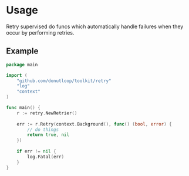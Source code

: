 # Usage

Retry supervised do funcs which automatically handle failures when they occur by performing retries.

## Example 
```go 
package main 

import (
	"github.com/donutloop/toolkit/retry"
	"log"
	"context"
)

func main() {
	r := retry.NewRetrier()
    
    err := r.Retry(context.Background(), func() (bool, error) {
   		// do things
   		return true, nil
    })
    
    if err != nil {
        log.Fatal(err)
    }
}
```